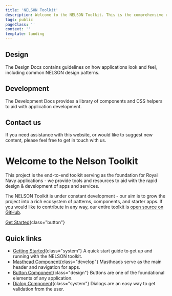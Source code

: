 ```yaml
---
title: 'NELSON Toolkit'
description: Welcome to the NELSON Toolkit. This is the comprehensive resource for designing & building Applications for the Royal Navy.
tags: public
pageClass: ''
context: ''
template: landing
---
```

<info-box class="design" link="/design" linktext="Read Documentation">

## Design

The Design Docs contains guidelines on how applications look and feel, including common NELSON design patterns.


</info-box>

<info-box class="develop" link="/develop" linktext="Read Documentation">

## Development

The Development Docs provides a library of components and CSS helpers to aid with application development.

</info-box>

<info-box class="contact-us" link="/contact-us" linktext="Contact Us">

## Contact us

If you need assistance with this website, or would like to suggest new content, please feel free to get in touch with us.

</info-box>

<content-box class="span-2">

# Welcome to the Nelson Toolkit

This project is the end-to-end toolkit serving as the foundation for Royal Navy applications - we provide tools and resources to aid with the rapid design & development of apps and services.

The NELSON Toolkit is under constant development - our aim is to grow the project into a rich ecosystem of patterns, components, and starter apps. If you would like to contribute in any way, our entire toolkit is [open source on GitHub](https://github.com/royal-navy/standards-toolkit).


[Get Started](/develop/geting-started){class="button"}

</content-box>

<content-box class="quick-links">

## Quick links

- [Getting Started](/develop/getting-started){class="system"}
  A quick start guide to get up and running with the NELSON toolkit.
- [Masthead Component](/develop/components/masthead/){class="develop"}
  Mastheads serve as the main header and navigation for apps.
- [Button Component](/develop/components/buttons/){class="design"}
  Buttons are one of the foundational elements of any application.
- [Dialog Component](/develop/components/dialogs/){class="system"}
  Dialogs are an easy way to get validation from the user.
</content-box>
